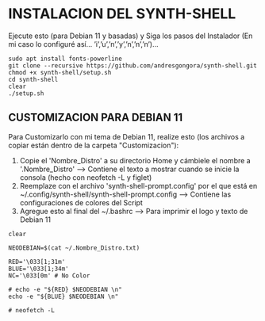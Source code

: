 # INSTALACION DEL SYNTH-SHELL
Ejecute esto (para Debian 11 y basadas) y Siga los pasos del Instalador (En mi caso lo configuré así… ’i’,’u’,’n’,’y’,’n’,’n’,’n’)...

```
sudo apt install fonts-powerline
git clone --recursive https://github.com/andresgongora/synth-shell.git
chmod +x synth-shell/setup.sh
cd synth-shell
clear
./setup.sh
```


## CUSTOMIZACION PARA DEBIAN 11

Para Customizarlo con mi tema de Debian 11, realize esto (los archivos a copiar están dentro de la carpeta "Customizacion"):

  1) Copie el 'Nombre_Distro' a su directorio Home y cámbiele el nombre a '.Nombre_Distro'  -->  Contiene el texto a mostrar cuando se inicie la consola (hecho con neofetch -L y figlet)
  2) Reemplaze con el archivo 'synth-shell-prompt.config' por el que está en ~/.config/synth-shell/synth-shell-prompt.config  --> Contiene las configuraciones de colores del Script
  3) Agregue esto al final del ~/.bashrc  --> Para imprimir el logo y texto de Debian 11
 
```  
clear

NEODEBIAN=$(cat ~/.Nombre_Distro.txt)

RED='\033[1;31m'
BLUE='\033[1;34m'
NC='\033[0m' # No Color

# echo -e "${RED} $NEODEBIAN \n"
echo -e "${BLUE} $NEODEBIAN \n"

# neofetch -L
```
